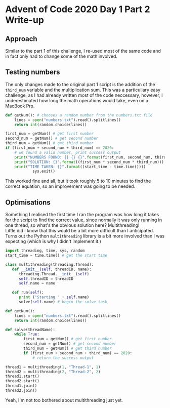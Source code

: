 # Advent of Code 2020 Day 1 Part 2 Write-up

## Approach

Similar to the part 1 of this challenge, I re-used most of the same code and in fact only had to change some of the math involved.  

## Testing numbers  

The only changes made to the original part 1 script is the addition of the `third_num` variable and the multiplication sum. This was a particullary easy challenge, as I had already written most of the code neccessary, however, I underestimated how long the math operations would take, even on a MacBook Pro.  

```python
def getNum(): # chooses a random number from the numbers.txt file
    lines = open("numbers.txt").read().splitlines()
    return int(random.choice(lines))

first_num = getNum() # get first number
second_num = getNum() # get second number
third_num = getNum() # get third number
if (first_num + second_num + third_num) == 2020:
    # we found a valid number, print success output
    print("NUMBERS FOUND: {} {} {}".format(first_num, second_num, third_num))
    print("SOLUTION: {}".format((first_num * second_num * third_num)))
    print("TIME TAKEN: {}".format((start_time - time.time())))
            sys.exit()
```

This worked fine and all, but it took roughly 5 to 10 minutes to find the correct equation, so an improvement was going to be needed.  

## Optimisations  

Something I realised the first time I ran the program was how long it takes for the script to find the correct value, since normally it was only running in one thread, so what's the obvious solution here? Multithreading!  
Little did I know that this would be a bit more difficult than I anticipated.  
Turns out the Python `multithreading` library is a bit more involved than I was expecting (which is why I didn't implement it.)  
```python
import threading, time, sys, random
start_time = time.time() # get the start time

class multithreading(threading.Thread):
   def __init__(self, threadID, name):
      threading.Thread.__init__(self)
      self.threadID = threadID
      self.name = name

   def run(self):
      print ("Starting " + self.name)
      solve(self.name) # begin the solve task

def getNum():
    lines = open("numbers.txt").read().splitlines()
    return int(random.choice(lines))

def solve(threadName):
    while True:
        first_num = getNum() # get first number
        second_num = getNum() # get second number
        third_num = getNum() # get third number
        if (first_num + second_num + third_num) == 2020: 
            # return the success output

thread1 = multithreading(1, "Thread-1", 1)
thread2 = multithreading(2, "Thread-2", 2)
thread1.start()
thread2.start()
thread1.join()
thread2.join()
```  
Yeah, I'm not too bothered about multithreading just yet.  
